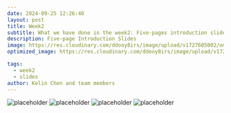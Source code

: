 ```yaml
---
date: 2024-09-25 12:26:40
layout: post
title: Week2
subtitle: What we have done in the week2: Five-pages introduction slide.
description: Five-page Introduction Slides
image: https://res.cloudinary.com/ddooy8irs/image/upload/v1727605002/om0msmat5s3zjsz2qyej.png
optimized_image: https://res.cloudinary.com/ddooy8irs/image/upload/v1727604915/ifb0ugubgc9nufjdqnke.png

tags:
  - week2
  - slides
author: Kelin Chen and team members
---
```


![placeholder](https://res.cloudinary.com/ddooy8irs/image/upload/v1727605368/tyfy6ek9d9gsa08g9yja.png)
![placeholder](https://res.cloudinary.com/ddooy8irs/image/upload/v1727605368/biwushrafjfhanep3qt2.png)
![placeholder](https://res.cloudinary.com/ddooy8irs/image/upload/v1727664958/dorlbosjc3huo1435r3w.png)
![placeholder](https://res.cloudinary.com/ddooy8irs/image/upload/v1727664958/q2ukk87qsjsbl7ko0tfw.png)












